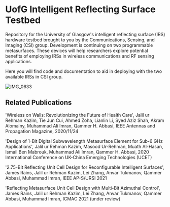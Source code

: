 # UofG Intelligent Reflecting Surface Testbed

Repository for the University of Glasgow's intelligent reflecting surface (IRS) hardware testbed brought to you by the Communications, Sensing, and Imaging (CSI) group. Development is continuing on two programmable metasurfaces. These devices will help researchers explore potential benefits of employing IRSs in wireless communications and RF sensing applications.

Here you will find code and documentation to aid in deploying with the two available IRSs in CSI group.

![IMG_0633](https://user-images.githubusercontent.com/81563914/133843303-0d16154f-d2ee-45f0-9907-5e675c72290c.JPG)


## Related Publications

'Wireless on Walls: Revolutionizing the Future of Health Care', Jalil ur Rehman Kazim, Tie Jun Cui, Ahmed Zoha, Lianlin Li, Syed Aziz Shah, Akram Alomainy, Muhammad Ali Imran, Qammer H. Abbasi, IEEE Antennas and Propagation Magazine, 2020/11/24

'Design of 1-Bit Digital Subwavelength Metasurface Element for Sub-6 GHz Applications', Jalil ur Rehman Kazim, Masood Ur-Rehman, Muath Al-Hasan, Ismail Ben Mabrouk, Muhammad Ali Imran, Qammer H. Abbasi, 2020 International Conference on UK-China Emerging Technologies (UCET)

'2.75-Bit Reflecting Unit Cell Design for Reconfigurable Intelligent Surfaces', James Rains, Jalil ur Rehman Kazim, Lei Zhang, Anvar Tukmanov, Qammer Abbasi, Muhammad Imran, IEEE AP-S/URSI 2021

'Reflecting Metasurface Unit Cell Design with Multi-Bit Azimuthal Control', James Rains, Jalil ur Rehman Kazim, Lei Zhang, Anvar Tukmanov, Qammer Abbasi, Muhammad Imran, ICMAC 2021 (under review)
